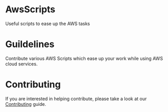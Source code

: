 # AwsScripts

Useful scripts to ease up the AWS tasks


# Guildelines

Contribute various AWS Scripts which ease up your work while using AWS cloud services.

# Contributing

If you are interested in helping contribute, please take a look at our [Contributing](https://github.com/cloudMaster01/AwsScripts/blob/main/CONTRIBUTING.md) guide.
